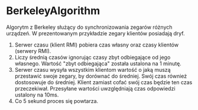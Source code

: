# BerkeleyAlgorithm
Algorytm z Berkeley służący do synchronizowania zegarów różnych urządzeń. W prezentowanym przykładzie zegary klientów posiadają dryf. 

1. Serwer czasu (klient RMI) pobiera czas własny oraz czasy klientów (serwery RMI).
2. Liczy średnią czasów ignorując czasy zbyt odbiegające od jego własnego. Wartość "zbyt odbiegająca" została ustalona na 1 minutę.
3. Serwer czasu wysyła wszystkim klientom wartość o jaką muszą przestawić swoje zegary, by dorównać do średniej. Swój czas również dostosowuje do średniej. Klient zamiast cofać swój czas będzie ten czas przeczekiwał. Przesyłane wartości uwzględniają czas odpowiedzi ustalony na 10ms.
4. Co 5 sekund proces się powtarza.  

